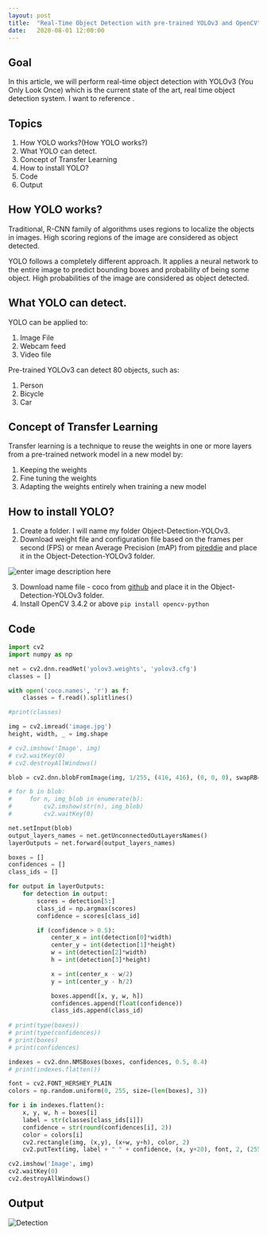 ```yaml
---
layout: post
title:  "Real-Time Object Detection with pre-trained YOLOv3 and OpenCV"
date:   2020-08-01 12:00:00
---
```


## Goal

In this article, we will perform real-time object detection with YOLOv3 (You Only Look Once) which is the current state of the art, real time object detection system. I want to reference .

## Topics
1. How YOLO works?(How YOLO works?)
2. What YOLO can detect.
3. Concept of Transfer Learning
4. How to install YOLO?
5. Code
6. Output

## How YOLO works?

Traditional, R-CNN family of algorithms uses regions to localize the objects in images. High scoring regions of the image are considered as object detected.

YOLO follows a completely different approach. It applies a neural network to the entire image to predict bounding boxes and probability of being some object. High probabilities of the image are considered as object detected.

## What YOLO can detect.

YOLO can be applied to:
1. Image File
2. Webcam feed
3. Video file

Pre-trained YOLOv3 can detect 80 objects, such as:
1. Person
2. Bicycle
3. Car

## Concept of Transfer Learning

Transfer learning is a technique to reuse the weights in one or more layers from a pre-trained network model in a new model by:
1. Keeping the weights
2. Fine tuning the weights
3. Adapting the weights entirely when training a new model

## How to install YOLO?

1. Create a folder. I will name my folder Object-Detection-YOLOv3.
2. Download weight file and configuration file based on the frames per second (FPS) or mean Average Precision (mAP) from [pjreddie](https://pjreddie.com/darknet/yolo/) and place it in the Object-Detection-YOLOv3 folder.

![enter image description here](https://3.bp.blogspot.com/-_bSVPHpHPDE/Xybada5Lh_I/AAAAAAAAJqA/Pk-c1lfrJcI6Y2pya4SY--B-v9tSLwTNACLcBGAsYHQ/s1600/YOLOv3.png)

3. Download name file - coco from [github](https://github.com/pjreddie/darknet/blob/master/data/coco.names) and place it in the Object-Detection-YOLOv3 folder.
4. Install OpenCV 3.4.2 or above `pip install opencv-python`

## Code



```python
import cv2
import numpy as np

net = cv2.dnn.readNet('yolov3.weights', 'yolov3.cfg')
classes = []

with open('coco.names', 'r') as f:
    classes = f.read().splitlines()

#print(classes)

img = cv2.imread('image.jpg')
height, width, _ = img.shape

# cv2.imshow('Image', img)
# cv2.waitKey(0)
# cv2.destroyAllWindows()

blob = cv2.dnn.blobFromImage(img, 1/255, (416, 416), (0, 0, 0), swapRB=True, crop=False)

# for b in blob:
#     for n, img_blob in enumerate(b):
#         cv2.imshow(str(n), img_blob)
#         cv2.waitKey(0)

net.setInput(blob)
output_layers_names = net.getUnconnectedOutLayersNames()
layerOutputs = net.forward(output_layers_names)

boxes = []
confidences = []
class_ids = []

for output in layerOutputs:
    for detection in output:
        scores = detection[5:]
        class_id = np.argmax(scores)
        confidence = scores[class_id]

        if (confidence > 0.5):
            center_x = int(detection[0]*width)
            center_y = int(detection[1]*height)
            w = int(detection[2]*width)
            h = int(detection[3]*height)

            x = int(center_x - w/2)
            y = int(center_y - h/2)

            boxes.append([x, y, w, h])
            confidences.append(float(confidence))
            class_ids.append(class_id)
            
# print(type(boxes))
# print(type(confidences))
# print(boxes)
# print(confidences)

indexes = cv2.dnn.NMSBoxes(boxes, confidences, 0.5, 0.4)
# print(indexes.flatten())

font = cv2.FONT_HERSHEY_PLAIN
colors = np.random.uniform(0, 255, size=(len(boxes), 3))

for i in indexes.flatten():
    x, y, w, h = boxes[i]
    label = str(classes[class_ids[i]])
    confidence = str(round(confidences[i], 2))
    color = colors[i]
    cv2.rectangle(img, (x,y), (x+w, y+h), color, 2)
    cv2.putText(img, label + " " + confidence, (x, y+20), font, 2, (255,255,255), 2)

cv2.imshow('Image', img)
cv2.waitKey(0)
cv2.destroyAllWindows()
```

## Output

![Detection](https://2.bp.blogspot.com/-plFESxyTjdY/XybtJZxvLMI/AAAAAAAAJqM/4J23JnOUF7Yiez1T4UWiQaLBalDA_iT8gCLcBGAsYHQ/s1600/Detection.png)






